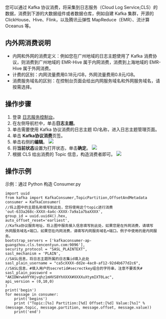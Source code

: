 您可以通过 Kafka 协议消费，将采集到日志服务（Cloud Log Service,CLS）的数据，消费到下游的大数据组件或者数据仓库，例如自建 Kafka 集群，开源的 ClickHouse、Hive、Flink，以及腾讯云弹性 MapReduce（EMR）、流计算 Oceanus 等。

## 内外网消费说明

- 内网和外网的消费定义：例如您在广州地域的日志主题使用了 Kafka 消费协议，则消费到广州地域的 EMR-Hive 属于内网消费，消费到上海地域的 EMR-Hive 属于外网消费。
- 计费的区别：内网流量费用0.18元/GB，外网流量费用0.8元/GB。
- 消费服务域名的区别：在控制台页面会给出内网服务域名和外网服务域名，请按需选择。

## 操作步骤

1. 登录 [日志服务控制台](https://console.cloud.tencent.com/cls)。
2. 在左侧导航栏中，单击**日志主题**。
3. 单击需要使用 Kafka 协议消费的日志主题 ID/名称，进入日志主题管理页面。
4. 单击 **Kafka协议消费**页签。
5. 单击右侧的**编辑**。
![](https://qcloudimg.tencent-cloud.cn/raw/3d96169dbd0eb52f3ff3f2bcca537b3c.png)
6. 将**当前状态**设置为打开状态，单击**确定**。
![](https://qcloudimg.tencent-cloud.cn/raw/172bc37310b75d92d9e5eeb4b504b458.png)
7. 根据 CLS 给出消费的 Topic 信息，构造消费者即可。
![](https://qcloudimg.tencent-cloud.cn/raw/c9027ea06c3bdc04a7464d21908143c3.png)


## 操作示例

示例：通过 Python 构造 Consumer.py
```
import uuid
from kafka import KafkaConsumer,TopicPartition,OffsetAndMetadata
consumer = KafkaConsumer(
//将上图中的主题名称填写到此处，您将使用这个topic进行消费    
'out-633a268c-XXXX-4a4c-XXXX-7a9a1a7baXXXX',  
group_id = uuid.uuid4().hex,
auto_offset_reset='earliest',
//Kafka协议服务地址，将上图中服务接入信息填写到此处，如果您是在外网消费，请填写
外网服务域名+端口，如果您在内网消费，请填写内网服务域名+端口。例子中使用的是内网服务。
bootstrap_servers = ['kafkaconsumer-ap-guangzhou.cls.tencentyun.com:9096'],
security_protocol = "SASL_PLAINTEXT",
sasl_mechanism = 'PLAIN',   
//SASL信息，将日志主题所属的日志集id填入此处   
sasl_plain_username = "ca5cXXXX-dd2e-4ac0-af12-92d4b677d2c6",
//SASL信息，#填入用户的secretid#secrectkey组合的字符串，注意不要丢失#
sasl_plain_password = "AKIDWrwkHYYHjvqhz1mHVS8YhXXXX#XXXXuXtymIXT0Lac",
api_version = (0,10,0)
)
print('begin')
for message in consumer:
    print('begins')
    print ("Topic:[%s] Partition:[%d] Offset:[%d] Value:[%s]" % (message.topic, message.partition, message.offset, message.value))
    print('end')
```




